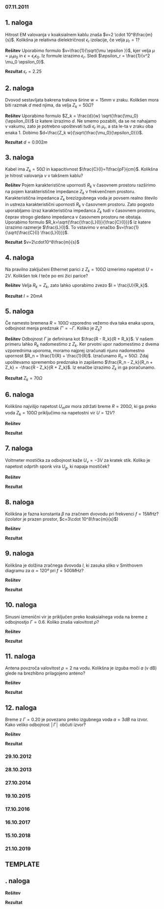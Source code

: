 ﻿###  07.11.2011

## 1. naloga 
Hitrost EM valovanja v koaksialnem kablu znaša $v=2 \cdot 10^8\frac{m}{s}$. Kolikšna je
relativna dielektričnost $\epsilon_r$ izolacije, če velja $\mu_r=1$?

**Rešitev**
Uporabimo formulo $v=\frac{1}{\sqrt{\mu \epsilon }}$, kjer velja $\mu = \mu_r \mu_0$ in $\epsilon = \epsilon_r \epsilon_0$. Iz formule izrazimo $\epsilon_r$.  Sledi 
$\epsilon_r = \frac{1}{v^2 \mu_0 \epsilon_0}$. 

**Rezultat**
$\epsilon_r= 2.25$

## 2. naloga
Dvovod sestavljata bakrena trakova širine $w=15mm$ v zraku. Kolikšen mora biti razmak $d$ med njima, da velja $Z_k=50Ω$?

**Rešitev**
Uporabimo formulo $Z_k = \frac{d}{w} \sqrt{\frac{\mu_0}{\epsilon_0}}$ iz katere izrazimo $d$. Ne smemo pozabiti, da se ne nahajamo v vakumu, zato je potrebno upoštevati tudi $\epsilon_r$ in $\mu_r$, a sta le-ta v zraku oba enaka 1. Dobimo $d=\frac{Z_k w}{\sqrt{\frac{\mu_0}{\epsilon_0}}}$.

**Rezultat**
$d = 0.002m$

## 3. naloga
Kabel ima $Z_k=50Ω$ in kapacitivnost $\frac{C}{l}=1\frac{pF}{cm}$. Kolikšna je hitrost valovanja $v$ v takšnem kablu?

**Rešitev**
Pojem karakteristične upornosti $R_k$ v časovnem prostoru razširimo na pojem karakteristične impedance $Z_k$ v frekvenčnem prostoru. Karakteristična impedanca $Z_k$ brezizgubnega voda je povsem realno število in ustreza karakteristični upornosti $R_k$ v časovnem prostoru. Zato pogosto uporabljamo izraz karakteristična impedanca $Z_k$ tudi v časovnem prostoru, čeprav strogo gledano impedanca v časovnem prostoru ne obstaja. Uporabimo formulo $R_k=\sqrt{\frac{\frac{L}{l}}{\frac{C}{l}}}$ iz katere izrazimo razmerje $\frac{L}{l}$.
To vstavimo v enačbo $v=\frac{1}{\sqrt{\frac{C}{l} \frac{L}{l}}}$.

**Rezultat**
$v=2\cdot10^8\frac{m}{s}$

## 4. naloga
Na pravilno zaključeni Ethernet parici z $Z_k=100Ω$ izmerimo napetost $U=2V$. Kolikšen tok $I$ teče po eni žici parice?

**Rešitev**
Velja $R_k = Z_k$, zato lahko uporabimo zvezo $I = \frac{U}{R_k}$.

**Rezultat**
$I = 20mA$

## 5. naloga
Če namesto bremena $R=100Ω$ vzporedno vežemo dva taka enaka upora, odbojnost menja predznak $Γ'=-Γ$. Koliko je $Z_k$?

**Rešitev**
Odbojnost $\Gamma$ je definirana kot $\frac{R - R_k}{R + R_k}$. V našem primeru lahko $R_k$ nadomestimo z $Z_k$. Ker prvotni upor nadomestimo z dvema vzporednima uporoma, moramo najprej izračunati njuno nadomestno upornost $R_n = \frac{1}{R} + \frac{1}{R}$. Izračunamo $R_n = 50Ω$. Zdaj upoštevamo spremembo predznaka in zapišemo $\frac{R_n - Z_k}{R_n + Z_k} = -\frac{R - Z_k}{R + Z_k}$. Iz enačbe izrazimo $Z_k$ in ga poračunamo.

**Rezultat**
$Z_k = 70Ω$

## 6. naloga
Kolikšno najvišjo napetost $U_max$ mora zdržati breme $R=200Ω$, ki ga preko voda $Z_k=100Ω$ priključimo na napetostni vir $U=12V$?

**Rešitev**


**Rezultat**

## 7. naloga
Voltmeter mostička za odbojnost kaže $U_v=-3V$ za kratek stik. Koliko je napetost odprtih sponk vira $U_g$, ki napaja mostiček?

**Rešitev**


**Rezultat**

## 8. naloga
Kolikšna je fazna konstanta $β$ na zračnem dvovodu pri frekvenci $f=15MHz$? (izolator je prazen prostor, $c=3\cdot 10^8\frac{m}{s}$)

**Rešitev**


**Rezultat**

## 9. naloga
Kolikšna je dolžina zračnega dvovoda $l$, ki zasuka sliko v Smithovem diagramu za $α=120º$ pri $f=500MHz$?

**Rešitev**


**Rezultat**

## 10. naloga
Sinusni izmenični vir je priključen preko koaksialnega voda na breme z odbojnostjo $Γ=0.6$. Koliko znaša valovitost $ρ$?

**Rešitev**


**Rezultat**

## 11. naloga
Antena povzroča valovitost $ρ=2$ na vodu. Kolikšna je izguba moči $a$ (v dB) glede na brezhibno prilagojeno anteno?

**Rešitev**


**Rezultat**

## 12. naloga
Breme z $Γ=0.20$ je povezano preko izgubnega voda $a=3dB$ na izvor. Kako veliko odbojnost $│Γ│$ občuti izvor?

**Rešitev**


**Rezultat**

###  29.10.2012
###  28.10.2013
###  27.10.2014
###  19.10.2015
###  17.10.2016
###  16.10.2017
###  15.10.2018
###  21.10.2019

## TEMPLATE

## . naloga


**Rešitev**


**Rezultat**

